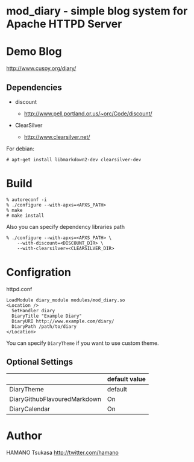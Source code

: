 mod_diary - simple blog system for Apache HTTPD Server
======================================================

# Demo Blog

http://www.cuspy.org/diary/

## Dependencies

 * discount
     - http://www.pell.portland.or.us/~orc/Code/discount/

 * ClearSilver
     - http://www.clearsilver.net/

For debian:

~~~
# apt-get install libmarkdown2-dev clearsilver-dev
~~~

# Build

~~~
% autoreconf -i
% ./configure --with-apxs=<APXS_PATH>
% make
# make install
~~~

Also you can specify dependency libraries path
~~~
% ./configure --with-apxs=<APXS_PATH> \
    --with-discount=<DISCOUNT_DIR> \
    --with-clearsilver=<CLEARSILVER_DIR>
~~~

# Configration

httpd.conf

~~~
LoadModule diary_module modules/mod_diary.so
<Location />
  SetHandler diary
  DiaryTitle "Example Diary"
  DiaryURI http://www.example.com/diary/
  DiaryPath /path/to/diary
</Location>
~~~

You can specify `DiaryTheme` if you want to use custom theme.

## Optional Settings

||default value|
|---|---|
|DiaryTheme|default|
|DiaryGithubFlavouredMarkdown|On|
|DiaryCalendar|On|

# Author

HAMANO Tsukasa <http://twitter.com/hamano>


